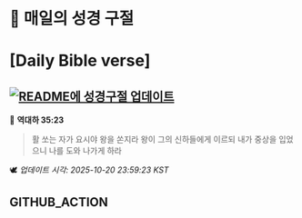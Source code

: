 # 🙏 매일의 성경 구절
# [Daily Bible verse]
## [![README에 성경구절 업데이트](https://github.com/DONGSUKA/first_test/actions/workflows/update-readme-bible.yml/badge.svg)](https://github.com/DONGSUKA/first_test/actions/workflows/update-readme-bible.yml)
<!-- START_BIBLE_VERSE -->
📖 **역대하 35:23**
> 활 쏘는 자가 요시야 왕을 쏜지라 왕이 그의 신하들에게 이르되 내가 중상을 입었으니 나를 도와 나가게 하라

🕊️ _업데이트 시각: 2025-10-20 23:59:23 KST_
  <!-- END_BIBLE_VERSE -->
## GITHUB_ACTION

